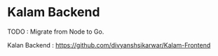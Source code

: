 # Kalam Backend
TODO : Migrate from Node to Go.

Kalan Backend : https://github.com/divyanshsikarwar/Kalam-Frontend
